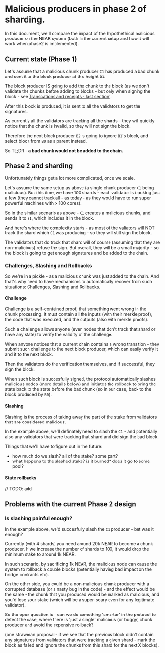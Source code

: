 # Malicious producers in phase 2 of sharding.

In this document, we'll compare the impact of the hypothethical malicious producer on the NEAR system (both in the current setup and how it will work when phase2 is implemented).

## Current state (Phase 1)

Let's assume that a malicious chunk producer ``C1`` has produced a bad chunk 
and sent it to the block producer at this height ``B1``. 

The block producer IS going to add the chunk to the block (as we don't validate 
the chunks before adding to blocks - but only when signing the block - see 
[Transcations and receipts - last section](./../how/tx_receipts.md)).

After this block is produced, it is sent to all the validators to get the 
signatures.

As currently all the validators are tracking all the shards - they will quickly 
notice that the chunk is invalid, so they will not sign the block.

Therefore the next block producer ``B2`` is going to ignore ``B1``'s block, and 
select block from ``B0`` as a parent instead.

So TL;DR - **a bad chunk would not be added to the chain.**

## Phase 2 and sharding

Unfortunately things get a lot more complicated, once we scale.

Let's assume the same setup as above (a single chunk producer ``C1`` being 
malicious). But this time, we have 100 shards - each validator is tracking just 
a few (they cannot track all - as today - as they would have to run super 
powerful machines with > 100 cores).

So in the similar scenario as above - ``C1`` creates a malicious chunks, and 
sends it to ``B1``, which includes it in the block.

And here's where the complexity starts - as most of the valiators will NOT 
track the shard which ``C1`` was producing - so they will still sign the block.

The validators that do track that shard will of course (assuming that they are non-malicious) refuse the sign. But overall, they will be a small majority - so the block is going to get enough signatures and be added to the chain.

### Challenges, Slashing and Rollbacks

So we're in a pickle - as a malicious chunk was just added to the chain. And
that's why need to have mechanisms to automatically recover from such situations:
Challenges, Slashing and Rollbacks.

#### Challenge

Challenge is a self-contained proof, that something went wrong in the chunk 
processing. It must contain all the inputs (with their merkle proof), the code
that was executed, and the outputs (also with merkle proofs).

Such a challenge allows anyone (even nodes that don't track that shard or have 
any state) to verify the validity of the challenge.

When anyone notices that a current chain contains a wrong transition - they 
submit such challenge to the next block producer, which can easily verify it 
and it to the next block.

Then the validators do the verification themselves, and if successful, they 
sign the block.

When such block is succesfully signed, the protocol automatically slashes 
malicious nodes (more details below) and initiates the rollback to bring the 
state back to the state before the bad chunk (so in our case, back to the block 
produced by `B0`).


#### Slashing

Slashing is the process of taking away the part of the stake from validators
that are considered malicious.

In the example above, we'll definately need to slash the ``C1`` - and potentially also any validators that were tracking that shard and did sign the bad block.

Things that we'll have to figure out in the future:
* how much do we slash? all of the stake? some part?
* what happens to the slashed stake? is it burned? does it go to some pool?

#### State rollbacks

// TODO: add


## Problems with the current Phase 2 design

### Is slashing painful enough?
In the example above, we'd succesfully slash the ``C1`` producer - but was it  
enough?

Currently (with 4 shards) you need around 20k NEAR to become a chunk producer. 
If we increase the number of shards to 100, it would drop the minimum stake to 
around 1k NEAR.

In such scenario, by sacrificing 1k NEAR, the malicious node can cause the 
system to rollback a couple blocks (potentially having bad impact on the bridge 
contracts etc).

On the other side, you could be a non-malicious chunk producer with a corrupted 
database (or a nasty bug in the code) - and the effect would be the same - the 
chunk that you produced would be marked as malicious, and you'd lose your stake 
(which will be a super-scary even for any legitimate validator).


So the open question is - can we do something 'smarter' in the protocol to
detect the case, where there is 'just a single' malicious (or buggy) chunk 
producer and avoid the expensive rollback?

(one strawman proposal - if we see that the previous block didn't contain any signatures from validators that were tracking a given shard - mark the block as failed and ignore the chunks from this shard for the next X blocks).

